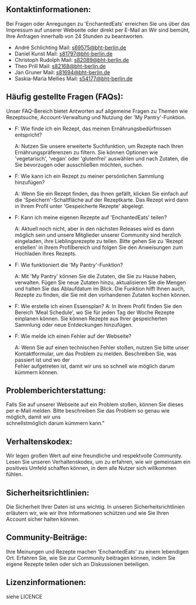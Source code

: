 ## Kontaktinformationen: 
Bei Fragen oder Anregungen zu 'EnchantedEats' erreichen Sie uns über das Impressum auf unserer Webseite oder direkt per E-Mail an 
Wir sind bemüht, Ihre Anfragen innerhalb von 24 Stunden zu beantworten.

+ André Schlichting Mail:     s69575@bht-berlin.de
+ Daniel Kunst Mail:          s81797@bht-berlin.de
+ Christoph Rudolph Mail:     s82089@bht-berlin.de
+ Theo Prill Mail:            s82168@bht-berlin.de
+ Jan Gruner Mail:            s81694@bht-berlin.de
+ Saskia-Maria Mellies Mail:  s54177@bht-berlin.de
<!-- blank line -->
## Häufig gestellte Fragen (FAQs): 
Unser FAQ-Bereich bietet Antworten auf allgemeine Fragen zu Themen wie Rezeptsuche, Account-Verwaltung und Nutzung der 'My Pantry'-Funktion. 
 + F: Wie finde ich ein Rezept, das meinen Ernährungsbedürfnissen entspricht?

   A: Nutzen Sie unsere erweiterte Suchfunktion, um Rezepte nach Ihren Ernährungspräferenzen zu filtern. Sie können Optionen wie 'vegetarisch', 'vegan' oder
      'glutenfrei' auswählen und nach Zutaten, die Sie bevorzugen oder ausschließen möchten, suchen.
   
 + F: Wie kann ich ein Rezept zu meiner persönlichen Sammlung hinzufügen?

   A: Wenn Sie ein Rezept finden, das Ihnen gefällt, klicken Sie einfach auf die 'Speichern'-Schaltfläche auf der Rezeptkarte. Das Rezept wird dann in
      Ihrem Profil unter 'Gespeicherte Rezepte' abgelegt.

 + F: Kann ich meine eigenen Rezepte auf 'EnchantedEats' teilen?

   A: Aktuell noch nicht, aber in den nächsten Releases wird es dann möglich sein und unsere Mitglieder unserer Community sind herzlich eingeladen, ihre
      Lieblingsrezepte zu teilen. Bitte gehen Sie zu 'Rezept erstellen' in Ihrem Profilbereich und folgen Sie den Anweisungen zum Hochladen Ihres Rezepts.

 + F: Wie funktioniert die 'My Pantry'-Funktion?

   A: Mit 'My Pantry' können Sie die Zutaten, die Sie zu Hause haben, verwalten. Fügen Sie neue Zutaten hinzu, aktualisieren Sie die Mengen und halten Sie das
      Ablaufdatum im Blick. Die Funktion hilft Ihnen auch, Rezepte zu finden, die Sie mit den vorhandenen Zutaten kochen können.

 + F: Wie erstelle ich einen Essensplan?
   A: In Ihrem Profil finden Sie den Bereich 'Meal Schedule', wo Sie für jeden Tag der Woche Rezepte einplanen können. Sie können Rezepte aus Ihrer gespeicherten
      Sammlung oder neue Entdeckungen hinzufügen.

 + F: Wie melde ich einen Fehler auf der Webseite?
 
   A: Wenn Sie auf einen technischen Fehler stoßen, nutzen Sie bitte unser Kontaktformular, um das Problem zu melden. Beschreiben Sie, was passiert ist und wo der   
      Fehler aufgetreten ist, damit wir uns so schnell wie möglich darum kümmern können.
<!-- blank line -->
## Problemberichterstattung: 
Falls Sie auf unserer Webseite auf ein Problem stoßen, können Sie dieses per e-Mail melden. Bitte beschreiben Sie das Problem so genau wie möglich, damit wir uns  
schnellstmöglich darum kümmern kann."
<!-- blank line -->
## Verhaltenskodex: 
Wir legen großen Wert auf eine freundliche und respektvolle Community. Lesen Sie unseren Verhaltenskodex, um zu erfahren, wie wir gemeinsam ein positives Umfeld 
schaffen können, in dem alle Nutzer sich willkommen fühlen.
<!-- blank line -->
## Sicherheitsrichtlinien: 
Die Sicherheit Ihrer Daten ist uns wichtig. In unseren Sicherheitsrichtlinien erläutern wir, wie wir Ihre Informationen schützen und wie Sie Ihren Account sicher 
halten können.
<!-- blank line -->
## Community-Beiträge: 
Ihre Meinungen und Rezepte machen 'EnchantedEats' zu einem lebendigen Ort. Erfahren Sie, wie Sie zur Community beitragen können, indem Sie eigene Rezepte teilen 
oder sich an Diskussionen beteiligen.
<!-- blank line -->
## Lizenzinformationen: 
siehe LICENCE
